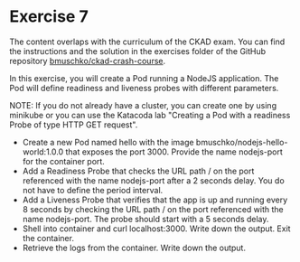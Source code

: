 # Exercise 7

The content overlaps with the curriculum of the CKAD exam. You can find the instructions and the solution in the exercises folder of the GitHub repository [bmuschko/ckad-crash-course](https://github.com/bmuschko/ckad-crash-course/blob/master/exercises/08-pod-probes/instructions.md).


In this exercise, you will create a Pod running a NodeJS application. The Pod will define readiness and liveness probes with different parameters.

NOTE: If you do not already have a cluster, you can create one by using minikube or you can use the Katacoda lab "Creating a Pod with a readiness Probe of type HTTP GET request".

- Create a new Pod named hello with the image bmuschko/nodejs-hello-world:1.0.0 that exposes the port 3000. Provide the name nodejs-port for the container port.
- Add a Readiness Probe that checks the URL path / on the port referenced with the name nodejs-port after a 2 seconds delay. You do not have to define the period interval.
- Add a Liveness Probe that verifies that the app is up and running every 8 seconds by checking the URL path / on the port referenced with the name nodejs-port. The probe should start with a 5 seconds delay.
- Shell into container and curl localhost:3000. Write down the output. Exit the container.
- Retrieve the logs from the container. Write down the output.
